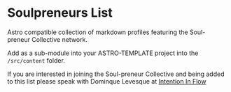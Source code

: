 # Soulpreneurs List
Astro compatible collection of markdown profiles featuring the Soul-preneur Collective network.

Add as a sub-module into your ASTRO-TEMPLATE project into the `/src/content` folder.

If you are interested in joining the Soul-preneur Collective and being added to this list please speak with Dominque Levesque at [Intention In Flow](https://www.intentioninflow.com/offers)
